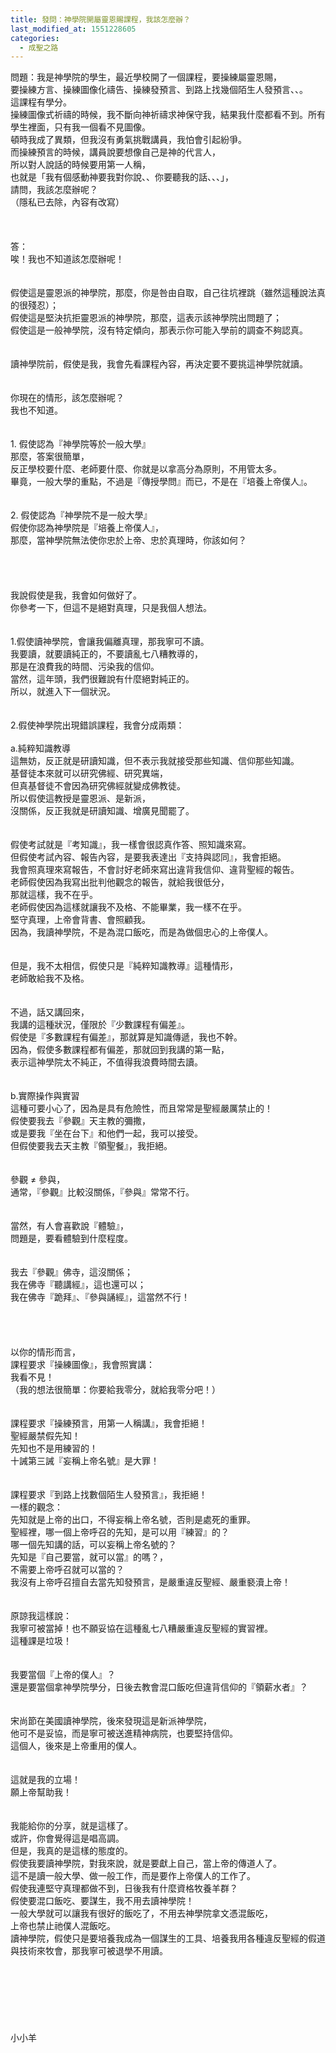 ```yaml
---
title: 發問：神學院開屬靈恩賜課程，我該怎麼辦？
last_modified_at: 1551228605
categories:
  - 成聖之路
---
```


問題：我是神學院的學生，最近學校開了一個課程，要操練屬靈恩賜，<br>要操練方言、操練圖像化禱告、操練發預言、到路上找幾個陌生人發預言、、。<br>這課程有學分。<br>操練圖像式祈禱的時候，我不斷向神祈禱求神保守我，結果我什麼都看不到。所有學生裡面，只有我一個看不見圖像。<br>頓時我成了異類，但我沒有勇氣挑戰講員，我怕會引起紛爭。<br>而操練預言的時候，講員說要想像自己是神的代言人，<br>所以對人說話的時候要用第一人稱，<br>也就是「我有個感動神要我對你說、、你要聽我的話、、、」，<br>請問，我該怎麼辦呢？<br>（隱私已去除，內容有改寫）<br><!--more--><br><br><br>答：<br>唉！我也不知道該怎麼辦呢！<br><br><br>假使這是靈恩派的神學院，那麼，你是咎由自取，自己往坑裡跳（雖然這種說法真的很殘忍）；<br>假使這是堅決抗拒靈恩派的神學院，那麼，這表示該神學院出問題了；<br>假使這是一般神學院，沒有特定傾向，那表示你可能入學前的調查不夠認真。<br> <br><br>讀神學院前，假使是我，我會先看課程內容，再決定要不要挑這神學院就讀。<br> <br><br>你現在的情形，該怎麼辦呢？<br>我也不知道。<br> <br><br>1.	假使認為『神學院等於一般大學』<br>那麼，答案很簡單，<br>反正學校要什麼、老師要什麼、你就是以拿高分為原則，不用管太多。<br>畢竟，一般大學的重點，不過是『傳授學問』而已，不是在『培養上帝僕人』。<br> <br><br>2.	假使認為『神學院不是一般大學』<br>假使你認為神學院是『培養上帝僕人』，<br>那麼，當神學院無法使你忠於上帝、忠於真理時，你該如何？<br> <br> <br><br><br>我說假使是我，我會如何做好了。<br>你參考一下，但這不是絕對真理，只是我個人想法。<br> <br><br>1.假使讀神學院，會讓我偏離真理，那我寧可不讀。<br>我要讀，就要讀純正的，不要讀亂七八糟教導的，<br>那是在浪費我的時間、污染我的信仰。<br>當然，這年頭，我們很難說有什麼絕對純正的。<br>所以，就進入下一個狀況。<br><br> <br>2.假使神學院出現錯誤課程，我會分成兩類：<br> <br>a.純粹知識教導<br>這無妨，反正就是研讀知識，但不表示我就接受那些知識、信仰那些知識。<br>基督徒本來就可以研究佛經、研究異端，<br>但真基督徒不會因為研究佛經就變成佛教徒。<br>所以假使這教授是靈恩派、是新派，<br>沒關係，反正我就是研讀知識、增廣見聞罷了。<br><br><br>假使考試就是『考知識』，我一樣會很認真作答、照知識來寫。<br>但假使考試內容、報告內容，是要我表達出『支持與認同』，我會拒絕。<br>我會照真理來寫報告，不會討好老師來寫出違背我信仰、違背聖經的報告。<br>老師假使因為我寫出批判他觀念的報告，就給我很低分，<br>那就這樣，我不在乎。<br>老師假使因為這樣就讓我不及格、不能畢業，我一樣不在乎。<br>堅守真理，上帝會背書、會照顧我。<br>因為，我讀神學院，不是為混口飯吃，而是為做個忠心的上帝僕人。<br> <br><br>但是，我不太相信，假使只是『純粹知識教導』這種情形，<br>老師敢給我不及格。<br><br><br>不過，話又講回來，<br>我講的這種狀況，僅限於『少數課程有偏差』。<br>假使是『多數課程有偏差』，那就算是知識傳遞，我也不幹。<br>因為，假使多數課程都有偏差，那就回到我講的第一點，<br>表示這神學院太不純正，不值得我浪費時間去讀。<br><br><br>b.實際操作與實習<br>這種可要小心了，因為是具有危險性，而且常常是聖經嚴厲禁止的！<br>假使要我去『參觀』天主教的彌撒，<br>或是要我『坐在台下』和他們一起，我可以接受。<br>但假使要我去天主教『領聖餐』，我拒絕。<br><br><br>參觀 ≠ 參與，<br>通常，『參觀』比較沒關係，『參與』常常不行。<br><br><br>當然，有人會喜歡說『體驗』，<br>問題是，要看體驗到什麼程度。<br><br><br>我去『參觀』佛寺，這沒關係；<br>我在佛寺『聽講經』，這也還可以；<br>我在佛寺『跪拜』、『參與誦經』，這當然不行！<br><br> <br><br><br>以你的情形而言，<br>課程要求『操練圖像』，我會照實講：<br>我看不見！<br>（我的想法很簡單：你要給我零分，就給我零分吧！）<br> <br><br>課程要求『操練預言，用第一人稱講』，我會拒絕！<br>聖經嚴禁假先知！<br>先知也不是用練習的！<br>十誡第三誡『妄稱上帝名號』是大罪！<br><br><br>課程要求『到路上找數個陌生人發預言』，我拒絕！<br>一樣的觀念：<br>先知就是上帝的出口，不得妄稱上帝名號，否則是處死的重罪。<br>聖經裡，哪一個上帝呼召的先知，是可以用『練習』的？<br>哪一個先知講的話，可以妄稱上帝名號的？<br>先知是『自己要當，就可以當』的嗎？，<br>不需要上帝呼召就可以當的？<br>我沒有上帝呼召擅自去當先知發預言，是嚴重違反聖經、嚴重褻瀆上帝！<br> <br><br>原諒我這樣說：<br>我寧可被當掉！也不願妥協在這種亂七八糟嚴重違反聖經的實習裡。<br>這種課是垃圾！<br> <br><br>我要當個『上帝的僕人』？<br>還是要當個拿神學院學分，日後去教會混口飯吃但違背信仰的『領薪水者』？<br> <br><br>宋尚節在美國讀神學院，後來發現這是新派神學院，<br>他可不是妥協，而是寧可被送進精神病院，也要堅持信仰。<br>這個人，後來是上帝重用的僕人。<br> <br><br>這就是我的立場！<br>願上帝幫助我！<br> <br><br>我能給你的分享，就是這樣了。<br>或許，你會覺得這是唱高調。<br>但是，我真的是這樣的態度的。<br>假使我要讀神學院，對我來說，就是要獻上自己，當上帝的傳道人了。<br>這不是讀一般大學、做一般工作，而是要作上帝僕人的工作了。<br>假使我連堅守真理都做不到，日後我有什麼資格牧養羊群？<br>假使要混口飯吃、要謀生，我不用去讀神學院！<br>一般大學就可以讓我有很好的飯吃了，不用去神學院拿文憑混飯吃，<br>上帝也禁止祂僕人混飯吃。<br>讀神學院，假使只是要培養我成為一個謀生的工具、培養我用各種違反聖經的假道與技術來牧會，那我寧可被退學不用讀。<br><br><br><br><br><br><br><br>小小羊<br><br><br>
